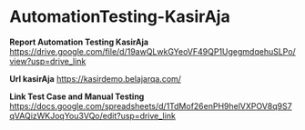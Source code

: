 # AutomationTesting-KasirAja

**Report Automation Testing KasirAja**
https://drive.google.com/file/d/19awQLwkGYeoVF49QP1UgegmdqehuSLPo/view?usp=drive_link


**Url kasirAja**
https://kasirdemo.belajarqa.com/


**Link Test Case and Manual Testing**
https://docs.google.com/spreadsheets/d/1TdMof26enPH9helVXPOV8q9S7qVAQizWKJoqYou3VQo/edit?usp=drive_link

